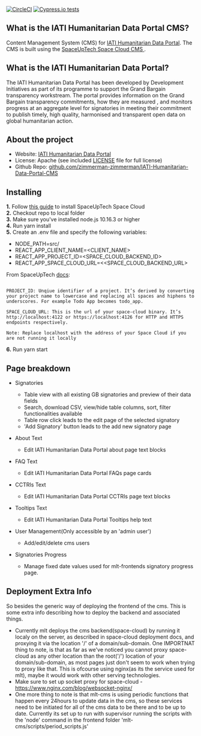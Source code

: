 [![CircleCI](https://circleci.com/gh/zimmerman-team/IATI-Humanitarian-Data-Portal-CMS.svg?style=svg)](https://circleci.com/gh/zimmerman-team/IATI-Humanitarian-Data-Portal-CMS)
[![Cypress.io tests](https://img.shields.io/badge/cypress.io-tests-green.svg?style=flat-square)](https://cypress.io)

## What is the IATI Humanitarian Data Portal CMS?

Content Management System (CMS) for  <a href="https://github.com/zimmerman-zimmerman/IATI-Humanitarian-Data-Portal-CMS" target="_blank"> IATI Humanitarian Data Portal</a>. The CMS is built using the <a href="https://docs.spaceuptech.com/getting-started/quick-start/" target="_blank">SpaceUpTech Space Cloud CMS </a>.

## What is the IATI Humanitarian Data Portal?

The IATI Humanitarian Data Portal has been developed by Development Initiatives as part of its programme to support the Grand Bargain transparency workstream. The portal provides information on the Grand Bargain transparency commitments, how they are measured , and monitors progress at an aggregate level for signatories in meeting their commitment to publish timely, high quality, harmonised and transparent open data on global humanitarian action.

## About the project
* Website:         <a href="https://www.humportal.org/" target="_blank">IATI Humanitarian Data Portal</a>
* License:          Apache (see included <a href="https://github.com/zimmerman-zimmerman/IATI-Humanitarian-Data-Portal-CMS/blob/develop/LICENSE.MD" target="_blank">LICENSE</a> file for full license)
* Github Repo:      <a href="https://github.com/zimmerman-zimmerman/IATI-Humanitarian-Data-Portal-CMS" target="_blank">github.com/zimmerman-zimmerman/IATI-Humanitarian-Data-Portal-CMS</a>


## Installing

<b>1.</b> Follow <a href="https://docs.spaceuptech.com/getting-started/quick-start/" target="_blank">this guide</a> to install SpaceUpTech Space Cloud<br />
<b>2.</b> Checkout repo to local folder<br/>
<b>3.</b> Make sure you've installed node.js 10.16.3 or higher<br/>
<b>4.</b> Run yarn install <br/>
<b>5.</b> Create an .env file and specify the following variables:

- NODE_PATH=src/
- REACT_APP_CLIENT_NAME=<CLIENT_NAME>
- REACT_APP_PROJECT_ID=<SPACE_CLOUD_BACKEND_ID>
- REACT_APP_SPACE_CLOUD_URL=<<SPACE_CLOUD_BACKEND_URL>

From SpaceUpTech <a href="https://docs.spaceuptech.com/getting-started/setting-up-project/javascript/" target="_blank">docs</a>:
```

PROJECT_ID: Unqiue identifier of a project. It’s derived by converting your project name to lowercase and replacing all spaces and hiphens to underscores. For example Todo App becomes todo_app.

SPACE_CLOUD_URL: This is the url of your space-cloud binary. It’s http://localhost:4122 or https://localhost:4126 for HTTP and HTTPS endpoints respectively.

Note: Replace localhost with the address of your Space Cloud if you are not running it locally

```

<b>6.</b> Run yarn start

## Page breakdown
- Signatories
    - Table view with all existing GB signatories and preview of their data fields
    - Search, download CSV, view/hide table columns, sort, filter functionalities available
    - Table row click leads to the edit page of the selected signatory
    - 'Add Signatory' button leads to the add new signatory page

- About Text
    - Edit IATI Humanitarian Data Portal about page text blocks

- FAQ Text
    - Edit IATI Humanitarian Data Portal FAQs page cards

- CCTRIs Text
    - Edit IATI Humanitarian Data Portal CCTRIs page text blocks

- Tooltips Text
    - Edit IATI Humanitarian Data Portal Tooltips help text
    
- User Management(Only accessible by an 'admin user')
    - Add/edit/delete cms users
    
- Signatories Progress
    - Manage fixed date values used for mlt-frontends signatory progress page.
    
## Deployment Extra Info
  So besides the generic way of deploying the frontend of the cms. This is some extra info describing how to deploy the backend and associated things.
  * Currently mlt deploys the cms backend(space-cloud) by running it localy on the server, as described in space-cloud deployment docs, and proxying it via the location '/' of a domain/sub-domain. One IMPORTNAT thing to note, is that as far as we've noticed you cannot proxy space-cloud as any other location than the root('/') location of your domain/sub-domain, as most pages just don't seem to work when trying to proxy like that. This is ofcourse using nginx(as its the service used for mlt), maybe it would work with other serving technologies. 
  * Make sure to set up socket proxy for space-cloud - https://www.nginx.com/blog/websocket-nginx/ 
  * One more thing to note is that mlt-cms is using periodic functions that happen every 24hours to update data in the cms, so these services need to be initiated for all of the cms data to be there and to be up to date. Currently its set up to run with supervisor running the scripts with the 'node' command in the frontend folder 'mlt-cms/scripts/period_scripts.js'

